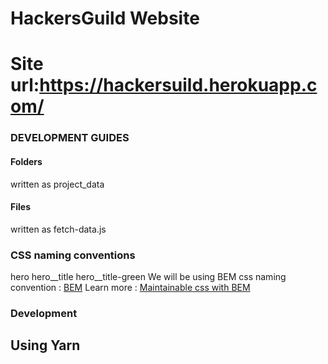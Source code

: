 # HackersGuild Website
# Site url:https://hackersuild.herokuapp.com/
### DEVELOPMENT GUIDES
#### Folders
written as project_data
#### Files
written as fetch-data.js

### CSS naming conventions
hero
hero__title
hero__title-green
We will be using BEM css naming convention : [BEM](http://getbem.com/introduction/)
Learn more : [Maintainable css with BEM](https://www.integralist.co.uk/posts/bem/#4)

### Development
## Using Yarn 


